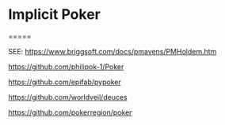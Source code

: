 # Implicit Poker
=====


SEE:
https://www.briggsoft.com/docs/pmavens/PMHoldem.htm

https://github.com/philipok-1/Poker

https://github.com/epifab/pypoker

https://github.com/worldveil/deuces

https://github.com/pokerregion/poker

